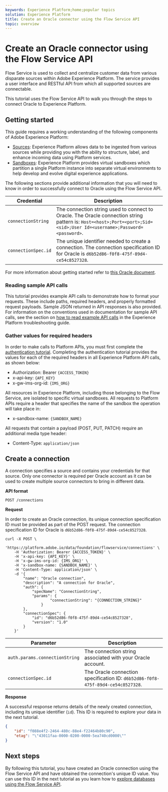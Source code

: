 ```yaml
---
keywords: Experience Platform;home;popular topics
solution: Experience Platform
title: Create an Oracle connector using the Flow Service API
topic: overview
---
```


# Create an Oracle connector using the Flow Service API

Flow Service is used to collect and centralize customer data from various disparate sources within Adobe Experience Platform. The service provides a user interface and RESTful API from which all supported sources are connectable.

This tutorial uses the Flow Service API to walk you through the steps to connect Oracle to Experience Platform.

## Getting started

This guide requires a working understanding of the following components of Adobe Experience Platform:

*   [Sources](../../../../home.md): Experience Platform allows data to be ingested from various sources while providing you with the ability to structure, label, and enhance incoming data using Platform services.
*   [Sandboxes](../../../../../sandboxes/home.md): Experience Platform provides virtual sandboxes which partition a single Platform instance into separate virtual environments to help develop and evolve digital experience applications.

The following sections provide additional information that you will need to know in order to successfully connect to Oracle using the Flow Service API.

| Credential | Description |
| ---------- | ----------- |
| `connectionString` | The connection string used to connect to Oracle. The Oracle connection string pattern is: `Host=<host>;Port=<port>;Sid=<sid>;User Id=<username>;Password=<password>`. |
| `connectionSpec.id` | The unique identifier needed to create a connection. The connection specification ID for Oracle is `d6b52d86-f0f8-475f-89d4-ce54c8527328`. |

For more information about getting started refer to [this Oracle document](https://docs.oracle.com/database/121/ODPNT/featConnecting.htm#ODPNT199).

### Reading sample API calls

This tutorial provides example API calls to demonstrate how to format your requests. These include paths, required headers, and properly formatted request payloads. Sample JSON returned in API responses is also provided. For information on the conventions used in documentation for sample API calls, see the section on [how to read example API calls](../../../../../landing/troubleshooting.md#how-do-i-format-an-api-request) in the Experience Platform troubleshooting guide.

### Gather values for required headers

In order to make calls to Platform APIs, you must first complete the [authentication tutorial](../../../../../tutorials/authentication.md). Completing the authentication tutorial provides the values for each of the required headers in all Experience Platform API calls, as shown below:

*   Authorization: Bearer `{ACCESS_TOKEN}`
*   x-api-key: `{API_KEY}`
*   x-gw-ims-org-id: `{IMS_ORG}`

All resources in Experience Platform, including those belonging to the Flow Service, are isolated to specific virtual sandboxes. All requests to Platform APIs require a header that specifies the name of the sandbox the operation will take place in:

*   x-sandbox-name: `{SANDBOX_NAME}`

All requests that contain a payload (POST, PUT, PATCH) require an additional media type header:

*   Content-Type: `application/json`

## Create a connection

A connection specifies a source and contains your credentials for that source. Only one connector is required per Oracle account as it can be used to create multiple source connectors to bring in different data.

**API format**

```http
POST /connections
```

**Request**

In order to create an Oracle connection, its unique connection specification ID must be provided as part of the POST request. The connection specification ID for Oracle is `d6b52d86-f0f8-475f-89d4-ce54c8527328`.

```shell
curl -X POST \
    'https://platform.adobe.io/data/foundation/flowservice/connections' \
    -H 'Authorization: Bearer {ACCESS_TOKEN}' \
    -H 'x-api-key: {API_KEY}' \
    -H 'x-gw-ims-org-id: {IMS_ORG}' \
    -H 'x-sandbox-name: {SANDBOX_NAME}' \
    -H 'Content-Type: application/json' \
    -d '{
        "name": "Oracle connection",
        "description": "A connection for Oracle",
        "auth": {
            "specName": "ConnectionString",
            "params": {
                    "connectionString": "{CONNECTION_STRING}"
                }
        },
        "connectionSpec": {
            "id": "d6b52d86-f0f8-475f-89d4-ce54c8527328",
            "version": "1.0"
        }
    }'
```

| Parameter | Description |
| --------- | ----------- |
| `auth.params.connectionString` | The connection string associated with your Oracle account. |
| `connectionSpec.id` | The Oracle connection specification ID: `d6b52d86-f0f8-475f-89d4-ce54c8527328`. |

**Response**

A successful response returns details of the newly created connection, including its unique identifier (`id`). This ID is required to explore your data in the next tutorial.

```json
{
    "id": "f088e4f2-2464-480c-88e4-f22464b80c90",
    "etag": "\"43011faa-0000-0200-0000-5ea740cd0000\""
}
```

## Next steps

By following this tutorial, you have created an Oracle connection using the Flow Service API and have obtained the connection's unique ID value. You can use this ID in the next tutorial as you learn how to [explore databases using the Flow Service API](../../explore/database-nosql.md).

